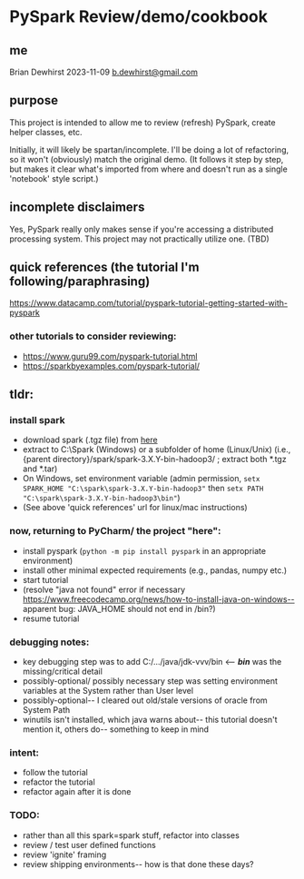 # PySpark Review/demo/cookbook

## me
Brian Dewhirst
2023-11-09
b.dewhirst@gmail.com

## purpose
This project is intended to allow me to review (refresh) PySpark, create helper classes, etc.

Initially, it will likely be spartan/incomplete. I'll be doing a lot of refactoring, so it won't (obviously) match the original demo. (It follows it step by step, but makes it clear what's imported from where and doesn't run as a single 'notebook' style script.)

## incomplete disclaimers
Yes, PySpark really only makes sense if you're accessing a distributed processing system. This project may not practically utilize one. (TBD)

## quick references (the tutorial I'm following/paraphrasing)
https://www.datacamp.com/tutorial/pyspark-tutorial-getting-started-with-pyspark

### other tutorials to consider reviewing:
- https://www.guru99.com/pyspark-tutorial.html
- https://sparkbyexamples.com/pyspark-tutorial/

## tldr:
### install spark
- download spark (.tgz file) from [here](https://spark.apache.org/downloads.html) 
- extract to C:\Spark (Windows) or a subfolder of home (Linux/Unix) (i.e., {parent directory}/spark/spark-3.X.Y-bin-hadoop3/ ; extract both *.tgz and *.tar)
- On Windows, set environment variable (admin permission, `setx SPARK_HOME "C:\spark\spark-3.X.Y-bin-hadoop3"` then `setx PATH "C:\spark\spark-3.X.Y-bin-hadoop3\bin"`)
- (See above 'quick references' url for linux/mac instructions)

### now, returning to PyCharm/ the project "here":
- install pyspark (`python -m pip install pyspark` in an appropriate environment)
- install other minimal expected requirements (e.g., pandas, numpy etc.)
- start tutorial
- (resolve "java not found" error if necessary https://www.freecodecamp.org/news/how-to-install-java-on-windows-- apparent bug: JAVA_HOME should not end in /bin?)
- resume tutorial

### debugging notes:
- key debugging step was to add C:/.../java/jdk-vvv/bin <-- ***bin*** was the missing/critical detail
- possibly-optional/ possibly necessary step was setting environment variables at the System rather than User level
- possibly-optional-- I cleared out old/stale versions of oracle from System Path
- winutils isn't installed, which java warns about-- this tutorial doesn't mention it, others do-- something to keep in mind

### intent:
- follow the tutorial
- refactor the tutorial
- refactor again after it is done


### TODO:
- rather than all this spark=spark stuff, refactor into classes
- review / test user defined functions
- review 'ignite' framing
- review shipping environments-- how is that done these days?
